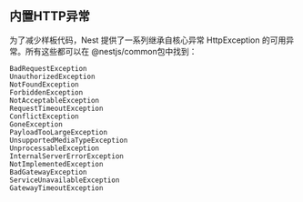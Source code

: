 ## 内置HTTP异常

为了减少样板代码，Nest 提供了一系列继承自核心异常 HttpException 的可用异常。所有这些都可以在 @nestjs/common包中找到：

    BadRequestException
    UnauthorizedException
    NotFoundException
    ForbiddenException
    NotAcceptableException
    RequestTimeoutException
    ConflictException
    GoneException
    PayloadTooLargeException
    UnsupportedMediaTypeException
    UnprocessableException
    InternalServerErrorException
    NotImplementedException
    BadGatewayException
    ServiceUnavailableException
    GatewayTimeoutException
